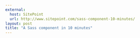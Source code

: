 ```yaml
---
external: 
  host: SitePoint
  url: http://www.sitepoint.com/sass-component-10-minutes/
layout: post
title: "A Sass component in 10 minutes"
---
```

